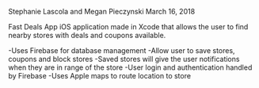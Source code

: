 Stephanie Lascola and  Megan Pieczynski
March 16, 2018

Fast Deals App
iOS application made in Xcode that allows the user to find nearby stores 
with deals and coupons available.

-Uses Firebase for database management
-Allow user to save stores, coupons and block stores
-Saved stores will give the user notifications when they are in range of the store
-User login and authentication handled by Firebase
-Uses Apple maps to route location to store
